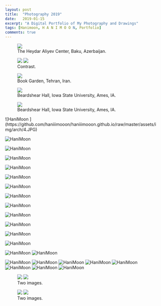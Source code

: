 ```yaml
---
layout: post
title:  "Photography 2019"
date:   2019-01-15
excerpt: "A Digital Portfolio of My Photography and Drawings"
tags: [Hanimoon, H A N I M O O N, Portfolio]
comments: true
---
```


<figure>
	<a><img src="https://github.com/haniiimooon/haniiimooon.github.io/raw/master/assets/img/arch/22.JPG"></a>
	<figcaption><a>The Heydar Aliyev Center, Baku, Azerbaijan</a>.</figcaption>
</figure>

<figure class="half">
	<a><img src="https://github.com/haniiimooon/haniiimooon.github.io/raw/master/assets/img/arch/1 - Copy.JPG"></a>	<a><img src="https://github.com/haniiimooon/haniiimooon.github.io/raw/master/assets/img/arch/1.JPG"></a>
	<figcaption><a>Contrast</a>.</figcaption>
</figure>





<figure>
	<a><img src="https://github.com/haniiimooon/haniiimooon.github.io/raw/master/assets/img/arch/2.JPG"></a>
	<figcaption><a>Book Garden, Tehran, Iran</a>.</figcaption>
</figure>

<figure>
	<a><img src="https://github.com/haniiimooon/haniiimooon.github.io/raw/master/assets/img/arch/3.JPG"></a>
	<figcaption><a>Beardshear Hall, Iowa State University, Ames, IA</a>.</figcaption>
</figure>

<figure>
	<a><img src="https://github.com/haniiimooon/haniiimooon.github.io/raw/master/assets/img/arch/4.JPG"></a>
	<figcaption><a>Beardshear Hall, Iowa State University, Ames, IA</a>.</figcaption>
</figure>
![HaniMoon ](https://github.com/haniiimooon/haniiimooon.github.io/raw/master/assets/img/arch/4.JPG) 

![HaniMoon ](https://github.com/haniiimooon/haniiimooon.github.io/raw/master/assets/img/arch/5.JPG) 

![HaniMoon ](https://github.com/haniiimooon/haniiimooon.github.io/raw/master/assets/img/arch/6.JPG) 

![HaniMoon ](https://github.com/haniiimooon/haniiimooon.github.io/raw/master/assets/img/arch/7.JPG) 

![HaniMoon ](https://github.com/haniiimooon/haniiimooon.github.io/raw/master/assets/img/arch/8.JPG) 

![HaniMoon ](https://github.com/haniiimooon/haniiimooon.github.io/raw/master/assets/img/arch/9.JPG) 


![HaniMoon ](https://github.com/haniiimooon/haniiimooon.github.io/raw/master/assets/img/arch/10.JPG) 

![HaniMoon ](https://github.com/haniiimooon/haniiimooon.github.io/raw/master/assets/img/arch/11.JPG) 

![HaniMoon ](https://github.com/haniiimooon/haniiimooon.github.io/raw/master/assets/img/arch/12.JPG) 

![HaniMoon ](https://github.com/haniiimooon/haniiimooon.github.io/raw/master/assets/img/arch/13.JPG) 

![HaniMoon ](https://github.com/haniiimooon/haniiimooon.github.io/raw/master/assets/img/arch/14.JPG) 

![HaniMoon ](https://github.com/haniiimooon/haniiimooon.github.io/raw/master/assets/img/arch/15.JPG) 

![HaniMoon ](https://github.com/haniiimooon/haniiimooon.github.io/raw/master/assets/img/arch/16.JPG) 


![HaniMoon ](https://github.com/haniiimooon/haniiimooon.github.io/raw/master/assets/img/arch/18.JPG) 
![HaniMoon ](https://github.com/haniiimooon/haniiimooon.github.io/raw/master/assets/img/arch/19.JPG) 

![HaniMoon ](https://github.com/haniiimooon/haniiimooon.github.io/raw/master/assets/img/arch/20.JPG) 
![HaniMoon ](https://github.com/haniiimooon/haniiimooon.github.io/raw/master/assets/img/arch/21.JPG)
![HaniMoon ](https://github.com/haniiimooon/haniiimooon.github.io/raw/master/assets/img/arch/23.JPG) 
![HaniMoon ](https://github.com/haniiimooon/haniiimooon.github.io/raw/master/assets/img/arch/24.JPG) 
![HaniMoon ](https://github.com/haniiimooon/haniiimooon.github.io/raw/master/assets/img/arch/25.JPG) 
![HaniMoon ](https://github.com/haniiimooon/haniiimooon.github.io/raw/master/assets/img/arch/26.JPG) 
![HaniMoon ](https://github.com/haniiimooon/haniiimooon.github.io/raw/master/assets/img/arch/27.JPG) 
![HaniMoon ](https://github.com/haniiimooon/haniiimooon.github.io/raw/master/assets/img/arch/28.JPG) 






<figure class="half">
	<a href="https://github.com/haniiimooon/haniiimooon.github.io/raw/master/assets/img/IMG_2032.JPG"><img src="https://github.com/haniiimooon/haniiimooon.github.io/raw/master/assets/img/IMG_2032.JPG"></a>
	<a href="https://github.com/haniiimooon/haniiimooon.github.io/raw/master/assets/img/IMG_1894.JPG"><img src="https://github.com/haniiimooon/haniiimooon.github.io/raw/master/assets/img/IMG_1894.JPG"></a>
	<figcaption>Two images.</figcaption>
</figure>


<figure class="half">
	<a href="https://github.com/haniiimooon/haniiimooon.github.io/raw/master/assets/img/IMG_1845.JPG"><img src="https://github.com/haniiimooon/haniiimooon.github.io/raw/master/assets/img/IMG_1845.JPG"></a>
	<a href="https://github.com/haniiimooon/haniiimooon.github.io/raw/master/assets/img/IMG_2030.JPG"><img src="https://github.com/haniiimooon/haniiimooon.github.io/raw/master/assets/img/IMG_2030.JPG"></a>
	<figcaption>Two images.</figcaption>
</figure>








